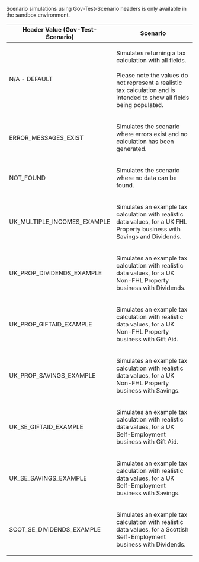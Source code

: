 <p>Scenario simulations using Gov-Test-Scenario headers is only available in the sandbox environment.</p>
<table>
    <thead>
        <tr>
            <th>Header Value (Gov-Test-Scenario)</th>
            <th>Scenario</th>
        </tr>
    </thead>
    <tbody> 
        <tr>
            <td><p>N/A - DEFAULT</p></td>
            <td><p>Simulates returning a tax calculation with all fields.<br><br>Please note the values do not represent a realistic tax calculation and is intended to show all fields being populated.</p></td>
        </tr>
        <tr>
            <td><p>ERROR_MESSAGES_EXIST</p></td>
            <td><p>Simulates the scenario where errors exist and no calculation has been generated.</p></td>
        </tr>
        <tr>
            <td><p>NOT_FOUND</p></td>
            <td><p>Simulates the scenario where no data can be found.</p></td>
        </tr>
        <tr>
            <td><p>UK_MULTIPLE_INCOMES_EXAMPLE</p></td>
            <td><p>Simulates an example tax calculation with realistic data values, for a UK FHL Property business with Savings and Dividends.</p></td>
        </tr>
        <tr>
            <td><p>UK_PROP_DIVIDENDS_EXAMPLE</p></td>
            <td><p>Simulates an example tax calculation with realistic data values, for a UK Non-FHL Property business with Dividends.</p></td>
        </tr>   
        <tr>
            <td><p>UK_PROP_GIFTAID_EXAMPLE</p></td>
            <td><p>Simulates an example tax calculation with realistic data values, for a UK Non-FHL Property business with Gift Aid.</p></td>
        </tr>        
        <tr>
            <td><p>UK_PROP_SAVINGS_EXAMPLE</p></td>
            <td><p>Simulates an example tax calculation with realistic data values, for a UK Non-FHL Property business with Savings.</p></td>
        </tr>
        <tr>
            <td><p>UK_SE_GIFTAID_EXAMPLE</p></td>
            <td><p>Simulates an example tax calculation with realistic data values, for a UK Self-Employment business with Gift Aid.</p></td>
        </tr>
        <tr>
            <td><p>UK_SE_SAVINGS_EXAMPLE</p></td>
            <td><p>Simulates an example tax calculation with realistic data values, for a UK Self-Employment business with Savings.</p></td>
        </tr>
        <tr>
            <td><p>SCOT_SE_DIVIDENDS_EXAMPLE</p></td>
            <td><p>Simulates an example tax calculation with realistic data values, for a Scottish Self-Employment business with Dividends.</p></td>
        </tr>                    
    </tbody>
</table>